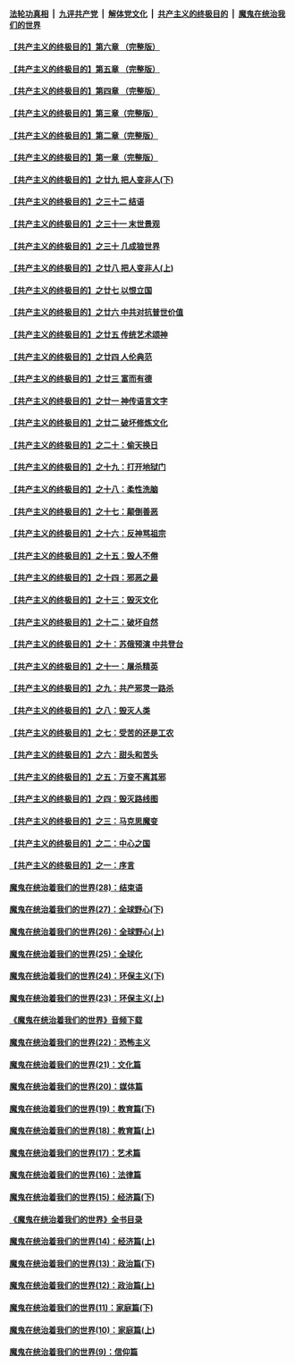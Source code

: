 

####  [法轮功真相](../../../../basic/blob/master/README.md?t=06190002) &nbsp;|&nbsp; [九评共产党](../../../../9ping.md/blob/master/README.md?t=06190002) &nbsp;|&nbsp; [解体党文化](../../../../jtdwh.md/blob/master/README.md?t=06190002)  &nbsp;|&nbsp; [共产主义的终极目的](../../../../gczydzjmd.md/blob/master/README.md?t=06190002) &nbsp;|&nbsp; [魔鬼在统治我们的世界](../../../../mgztzwmdsj.md/blob/master/README.md?t=06190002) 

#### [【共产主义的终极目的】第六章 （完整版）](../pages/nsc422/n11428913.md?t=06190002) 

#### [【共产主义的终极目的】第五章 （完整版）](../pages/nsc422/n11428912.md?t=06190002) 

#### [【共产主义的终极目的】第四章 （完整版）](../pages/nsc422/n11428907.md?t=06190002) 

#### [【共产主义的终极目的】第三章（完整版）](../pages/nsc422/n11428848.md?t=06190002) 

#### [【共产主义的终极目的】第二章（完整版）](../pages/nsc422/n11428831.md?t=06190002) 

#### [【共产主义的终极目的】第一章（完整版）](../pages/nsc422/n11417651.md?t=06190002) 

#### [【共产主义的终极目的】之廿九 把人变非人(下)](../pages/nsc422/n11344140.md?t=06190002) 

#### [【共产主义的终极目的】之三十二 结语](../pages/nsc422/n11360535.md?t=06190002) 

#### [【共产主义的终极目的】之三十一 末世景观](../pages/nsc422/n11351129.md?t=06190002) 

#### [【共产主义的终极目的】之三十 几成狼世界](../pages/nsc422/n11348280.md?t=06190002) 

#### [【共产主义的终极目的】之廿八 把人变非人(上)](../pages/nsc422/n11340492.md?t=06190002) 

#### [【共产主义的终极目的】之廿七 以恨立国](../pages/nsc422/n11336944.md?t=06190002) 

#### [【共产主义的终极目的】之廿六 中共对抗普世价值](../pages/nsc422/n11324785.md?t=06190002) 

#### [【共产主义的终极目的】之廿五 传统艺术颂神](../pages/nsc422/n11296396.md?t=06190002) 

#### [【共产主义的终极目的】之廿四 人伦典范](../pages/nsc422/n11296397.md?t=06190002) 

#### [【共产主义的终极目的】之廿三 富而有德](../pages/nsc422/n11283598.md?t=06190002) 

#### [【共产主义的终极目的】之廿一 神传语言文字](../pages/nsc422/n11263265.md?t=06190002) 

#### [【共产主义的终极目的】之廿二 破坏修炼文化](../pages/nsc422/n11245728.md?t=06190002) 

#### [【共产主义的终极目的】之二十：偷天换日](../pages/nsc422/n11238846.md?t=06190002) 

#### [【共产主义的终极目的】之十九：打开地狱门](../pages/nsc422/n11206376.md?t=06190002) 

#### [【共产主义的终极目的】之十八：柔性洗脑](../pages/nsc422/n11199994.md?t=06190002) 

#### [【共产主义的终极目的】之十七：颠倒善恶](../pages/nsc422/n11179782.md?t=06190002) 

#### [【共产主义的终极目的】之十六：反神骂祖宗](../pages/nsc422/n11166798.md?t=06190002) 

#### [【共产主义的终极目的】之十五：毁人不倦](../pages/nsc422/n11166792.md?t=06190002) 

#### [【共产主义的终极目的】之十四：邪恶之最](../pages/nsc422/n11150249.md?t=06190002) 

#### [【共产主义的终极目的】之十三：毁灭文化](../pages/nsc422/n11135227.md?t=06190002) 

#### [【共产主义的终极目的】之十二：破坏自然](../pages/nsc422/n11135214.md?t=06190002) 

#### [【共产主义的终极目的】之十：苏俄预演 中共登台](../pages/nsc422/n11118424.md?t=06190002) 

#### [【共产主义的终极目的】之十一：屠杀精英](../pages/nsc422/n11118442.md?t=06190002) 

#### [【共产主义的终极目的】之九：共产邪灵一路杀](../pages/nsc422/n11114139.md?t=06190002) 

#### [【共产主义的终极目的】之八：毁灭人类](../pages/nsc422/n11108503.md?t=06190002) 

#### [【共产主义的终极目的】之七：受苦的还是工农](../pages/nsc422/n11101809.md?t=06190002) 

#### [【共产主义的终极目的】之六：甜头和苦头](../pages/nsc422/n11096971.md?t=06190002) 

#### [【共产主义的终极目的】之五：万变不离其邪](../pages/nsc422/n11091285.md?t=06190002) 

#### [【共产主义的终极目的】之四：毁灭路线图](../pages/nsc422/n11086284.md?t=06190002) 

#### [【共产主义的终极目的】之三：马克思魔变](../pages/nsc422/n11061941.md?t=06190002) 

#### [【共产主义的终极目的】之二：中心之国](../pages/nsc422/n11047728.md?t=06190002) 

#### [【共产主义的终极目的】之一：序言](../pages/nsc422/n11086077.md?t=06190002) 

#### [魔鬼在统治着我们的世界(28)：结束语](../pages/nsc422/n10936246.md?t=06190002) 

#### [魔鬼在统治着我们的世界(27)：全球野心(下)](../pages/nsc422/n10928319.md?t=06190002) 

#### [魔鬼在统治着我们的世界(26)：全球野心(上)](../pages/nsc422/n10900318.md?t=06190002) 

#### [魔鬼在统治着我们的世界(25)：全球化](../pages/nsc422/n10788205.md?t=06190002) 

#### [魔鬼在统治着我们的世界(24)：环保主义(下)](../pages/nsc422/n10695307.md?t=06190002) 

#### [魔鬼在统治着我们的世界(23)：环保主义(上)](../pages/nsc422/n10688613.md?t=06190002) 

#### [《魔鬼在统治着我们的世界》音频下载](../pages/nsc422/n10635553.md?t=06190002) 

#### [魔鬼在统治着我们的世界(22)：恐怖主义](../pages/nsc422/n10614727.md?t=06190002) 

#### [魔鬼在统治着我们的世界(21)：文化篇](../pages/nsc422/n10597706.md?t=06190002) 

#### [魔鬼在统治着我们的世界(20)：媒体篇](../pages/nsc422/n10586579.md?t=06190002) 

#### [魔鬼在统治着我们的世界(19)：教育篇(下)](../pages/nsc422/n10564808.md?t=06190002) 

#### [魔鬼在统治着我们的世界(18)：教育篇(上)](../pages/nsc422/n10526970.md?t=06190002) 

#### [魔鬼在统治着我们的世界(17)：艺术篇](../pages/nsc422/n10499093.md?t=06190002) 

#### [魔鬼在统治着我们的世界(16)：法律篇](../pages/nsc422/n10485969.md?t=06190002) 

#### [魔鬼在统治着我们的世界(15)：经济篇(下)](../pages/nsc422/n10469975.md?t=06190002) 

#### [《魔鬼在统治着我们的世界》全书目录](../pages/nsc422/n10464261.md?t=06190002) 

#### [魔鬼在统治着我们的世界(14)：经济篇(上)](../pages/nsc422/n10457370.md?t=06190002) 

#### [魔鬼在统治着我们的世界(13)：政治篇(下)](../pages/nsc422/n10448270.md?t=06190002) 

#### [魔鬼在统治着我们的世界(12)：政治篇(上)](../pages/nsc422/n10444576.md?t=06190002) 

#### [魔鬼在统治着我们的世界(11)：家庭篇(下)](../pages/nsc422/n10440961.md?t=06190002) 

#### [魔鬼在统治着我们的世界(10)：家庭篇(上)](../pages/nsc422/n10435448.md?t=06190002) 

#### [魔鬼在统治着我们的世界(9)：信仰篇](../pages/nsc422/n10432159.md?t=06190002) 

